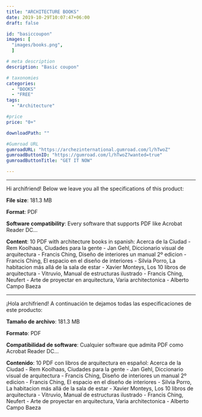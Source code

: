 ```yaml
---
title: "ARCHITECTURE BOOKS"
date: 2019-10-29T10:07:47+06:00
draft: false

id: "basiccoupon"
images: [
  "images/books.png",
  ]

# meta description
description: "Basic coupon"

# taxonomies
categories:
  - "BOOKS"
  - "FREE"
tags:
  - "Architecture"

#price
price: "0+"

downloadPath: ""

#Gumroad URL
gumroadURL: "https://archezinternational.gumroad.com/l/hTwoZ"
gumroadButtonID: "https://gumroad.com/l/hTwoZ?wanted=true"
gumroadButtonTitle: "GET IT NOW"

---
```


___

Hi archifriend! Below we leave you all the specifications of this product:

**File size**: 181.3 MB

**Format**: PDF

**Software compatibility**: Every software that supports PDF like Acrobat Reader DC...

**Content**: 10 PDF with architecture books in spanish: Acerca de la Ciudad - Rem Koolhaas, Ciudades para la gente - Jan Gehl, Diccionario visual de arquitectura - Francis Ching, Diseño de interiores un manual 2º edicion - Francis Ching, El espacio en el diseño de interiores - Silvia Porro, La habitacion más allá de la sala de estar - Xavier Monteys, Los 10 libros de arquitectura - Vitruvio, Manual de estructuras ilustrado - Francis Ching, Neufert - Arte de proyectar en arquitectura, Varia architectonica - Alberto Campo Baeza

_____

¡Hola archifriend! A continuación te dejamos todas las especificaciones de este producto:

**Tamaño de archivo**: 181.3 MB

**Formato**: PDF

**Compatibilidad de software**: Cualquier software que admita PDF como Acrobat Reader DC...

**Contenido**: 10 PDF con libros de arquitectura en español: Acerca de la Ciudad - Rem Koolhaas, Ciudades para la gente - Jan Gehl, Diccionario visual de arquitectura - Francis Ching, Diseño de interiores un manual 2º edicion - Francis Ching, El espacio en el diseño de interiores - Silvia Porro, La habitacion más allá de la sala de estar - Xavier Monteys, Los 10 libros de arquitectura - Vitruvio, Manual de estructuras ilustrado - Francis Ching, Neufert - Arte de proyectar en arquitectura, Varia architectonica - Alberto Campo Baeza